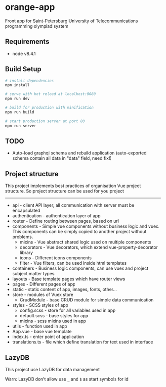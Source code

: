 # orange-app
Front app for Saint-Petersburg University of Telecommunications programming olympiad system

## Requirements
- node v8.4.1

## Build Setup

``` bash
# install dependencies
npm install

# serve with hot reload at localhost:8080
npm run dev

# build for production with minification
npm run build

# start production server at port 80
npm run server
```

## TODO
* Auto-load graphql schema and rebuild application (auto-exported schema contain all data
in "data" field, need fix!)

## Project structure
This project implements best practices of organisation Vue project structure. 
So project structure can be used for you project

---
- api - client API layer, all communication with server must be encapsulated
- authentication - authentication layer of app  
- router - Define routing between pages, based on url
- components - Simple vue components without business logic and vuex. 
This components can be simply copied to another project without problems.
   - mixins - Vue abstract shared logic used on multiple components
   - decorators - Vue decorators, which extend vue-property-decorator library
   - icons - Different icons components
   - filter - Vue filters, can be used inside html templates
- containers - Business logic components, can use vuex and project subject matter types
- layouts - Base template pages which have router views
- pages - Different pages of app
- static - static content of app, images, fonts, other...
- store - modules of Vuex store
   - CrudModule - base CRUD module for simple data communication
- styles - SCSS styles of app
   - config.scss - store for all variables used in app
   - default.scss - base styles for app
   - mixins - scss mixins used in app
- utils - function used in app
- App.vue - base vue template
- index.ts - enter point of application
- translations.ts - file which define translation for text used in interface

## LazyDB

This project use LazyDB for data management

Warn: LazyDB don't allow use `_` and `$` as start symbols for id
